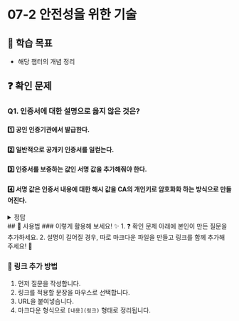 # 07-2 안전성을 위한 기술

## 📌 학습 목표
- 해당 챕터의 개념 정리

## ❓ 확인 문제
### Q1. 인증서에 대한 설명으로 옳지 않은 것은?

#### 1️⃣ 공인 인증기관에서 발급한다.

#### 2️⃣ 일반적으로 공개키 인증서를 일컫는다. 

#### 3️⃣ 인증서를 보증하는 값인 서명 값을 추가해줘야 한다. 

#### 4️⃣ 서명 값은 인증서 내용에 대한 해시 값을  CA의 개인키로 암호화화 하는 방식으로 만들어진다. 

<details>
<summary>정답</summary>

#### 3️⃣ 인증서를 보증하는 값을 추가해줘야 한다.

### 🔹 문제 분석

인증서에는 서명 값이 이미 존재하기에 추가해 줄 필요는 없다.  


</details>
## 📝 사용법  
### 이렇게 활용해 보세요! ✨  
1. ❓ 확인 문제 아래에 본인이 만든 질문을 추가하세요.  
2. 설명이 길어질 경우, 따로 마크다운 파일을 만들고 링크를 함께 추가해 주세요! 🔗  

### 🔗 링크 추가 방법  
1. 먼저 질문을 작성합니다.  
2. 링크를 적용할 문장을 마우스로 선택합니다.  
3. URL을 붙여넣습니다.  
4. 마크다운 형식으로 `[내용](링크)` 형태로 정리됩니다.  
